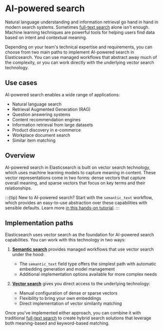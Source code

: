 # AI-powered search

Natural language understanding and information retrieval go hand in hand in modern search systems. Sometimes [full-text search](../full-text.md) alone isn't enough. Machine learning techniques are powerful tools for helping users find data based on intent and contextual meaning.

Depending on your team's technical expertise and requirements, you can choose from two main paths to implement AI-powered search in Elasticsearch. You can use managed workflows that abstract away much of the complexity, or you can work directly with the underlying vector search technology.

## Use cases

AI-powered search enables a wide range of applications:
- Natural language search
- Retrieval Augmented Generation (RAG)
- Question answering systems
- Content recommendation engines
- Information retrieval from large datasets
- Product discovery in e-commerce
- Workplace document search
- Similar item matching

## Overview

AI-powered search in Elasticsearch is built on vector search technology, which uses machine learning models to capture meaning in content. These vector representations come in two forms: dense vectors that capture overall meaning, and sparse vectors that focus on key terms and their relationships.

:::{tip}
New to AI-powered search? Start with the `semantic_text` workflow, which provides an easy-to-use abstraction over these capabilities with sensible defaults. Learn more [in this hands-on tutorial](../semantic-search/semantic-search-semantic-text.md).
:::

## Implementation paths

Elasticsearch uses vector search as the foundation for AI-powered search capabilities. You can work with this technology in two ways:

1. [**Semantic search**](../semantic-search.md) provides managed workflows that use vector search under the hood:
   - The `semantic_text` field type offers the simplest path with automatic embedding generation and model management
   - Additional implementation options available for more complex needs

2. [**Vector search**](../vector.md) gives you direct access to the underlying technology:
   - Manual configuration of dense or sparse vectors
   - Flexibility to bring your own embeddings
   - Direct implementation of vector similarity matching

Once you've implemented either approach, you can combine it with traditional [full-text search](../full-text.md) to create hybrid search solutions that leverage both meaning-based and keyword-based matching.